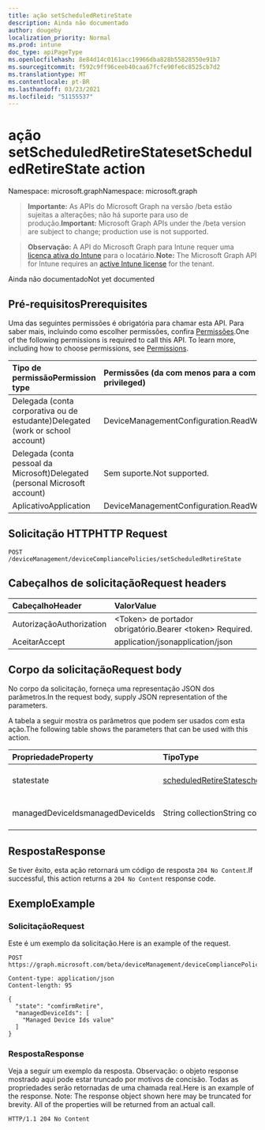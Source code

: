 ```yaml
---
title: ação setScheduledRetireState
description: Ainda não documentado
author: dougeby
localization_priority: Normal
ms.prod: intune
doc_type: apiPageType
ms.openlocfilehash: 8e84d14c0161acc19966dba828b55828550e91b7
ms.sourcegitcommit: f592c9ff96ceeb40caa67fcfe90fe6c8525cb7d2
ms.translationtype: MT
ms.contentlocale: pt-BR
ms.lasthandoff: 03/23/2021
ms.locfileid: "51155537"
---
```

# <a name="setscheduledretirestate-action"></a><span data-ttu-id="127f4-103">ação setScheduledRetireState</span><span class="sxs-lookup"><span data-stu-id="127f4-103">setScheduledRetireState action</span></span>

<span data-ttu-id="127f4-104">Namespace: microsoft.graph</span><span class="sxs-lookup"><span data-stu-id="127f4-104">Namespace: microsoft.graph</span></span>

> <span data-ttu-id="127f4-105">**Importante:** As APIs do Microsoft Graph na versão /beta estão sujeitas a alterações; não há suporte para uso de produção.</span><span class="sxs-lookup"><span data-stu-id="127f4-105">**Important:** Microsoft Graph APIs under the /beta version are subject to change; production use is not supported.</span></span>

> <span data-ttu-id="127f4-106">**Observação:** A API do Microsoft Graph para Intune requer uma [licença ativa do Intune](https://go.microsoft.com/fwlink/?linkid=839381) para o locatário.</span><span class="sxs-lookup"><span data-stu-id="127f4-106">**Note:** The Microsoft Graph API for Intune requires an [active Intune license](https://go.microsoft.com/fwlink/?linkid=839381) for the tenant.</span></span>

<span data-ttu-id="127f4-107">Ainda não documentado</span><span class="sxs-lookup"><span data-stu-id="127f4-107">Not yet documented</span></span>

## <a name="prerequisites"></a><span data-ttu-id="127f4-108">Pré-requisitos</span><span class="sxs-lookup"><span data-stu-id="127f4-108">Prerequisites</span></span>
<span data-ttu-id="127f4-p101">Uma das seguintes permissões é obrigatória para chamar esta API. Para saber mais, incluindo como escolher permissões, confira [Permissões](/graph/permissions-reference).</span><span class="sxs-lookup"><span data-stu-id="127f4-p101">One of the following permissions is required to call this API. To learn more, including how to choose permissions, see [Permissions](/graph/permissions-reference).</span></span>

|<span data-ttu-id="127f4-111">Tipo de permissão</span><span class="sxs-lookup"><span data-stu-id="127f4-111">Permission type</span></span>|<span data-ttu-id="127f4-112">Permissões (da com menos para a com mais privilégios)</span><span class="sxs-lookup"><span data-stu-id="127f4-112">Permissions (from least to most privileged)</span></span>|
|:---|:---|
|<span data-ttu-id="127f4-113">Delegada (conta corporativa ou de estudante)</span><span class="sxs-lookup"><span data-stu-id="127f4-113">Delegated (work or school account)</span></span>|<span data-ttu-id="127f4-114">DeviceManagementConfiguration.ReadWrite.All</span><span class="sxs-lookup"><span data-stu-id="127f4-114">DeviceManagementConfiguration.ReadWrite.All</span></span>|
|<span data-ttu-id="127f4-115">Delegada (conta pessoal da Microsoft)</span><span class="sxs-lookup"><span data-stu-id="127f4-115">Delegated (personal Microsoft account)</span></span>|<span data-ttu-id="127f4-116">Sem suporte.</span><span class="sxs-lookup"><span data-stu-id="127f4-116">Not supported.</span></span>|
|<span data-ttu-id="127f4-117">Aplicativo</span><span class="sxs-lookup"><span data-stu-id="127f4-117">Application</span></span>|<span data-ttu-id="127f4-118">DeviceManagementConfiguration.ReadWrite.All</span><span class="sxs-lookup"><span data-stu-id="127f4-118">DeviceManagementConfiguration.ReadWrite.All</span></span>|

## <a name="http-request"></a><span data-ttu-id="127f4-119">Solicitação HTTP</span><span class="sxs-lookup"><span data-stu-id="127f4-119">HTTP Request</span></span>
<!-- {
  "blockType": "ignored"
}
-->
``` http
POST /deviceManagement/deviceCompliancePolicies/setScheduledRetireState
```

## <a name="request-headers"></a><span data-ttu-id="127f4-120">Cabeçalhos de solicitação</span><span class="sxs-lookup"><span data-stu-id="127f4-120">Request headers</span></span>
|<span data-ttu-id="127f4-121">Cabeçalho</span><span class="sxs-lookup"><span data-stu-id="127f4-121">Header</span></span>|<span data-ttu-id="127f4-122">Valor</span><span class="sxs-lookup"><span data-stu-id="127f4-122">Value</span></span>|
|:---|:---|
|<span data-ttu-id="127f4-123">Autorização</span><span class="sxs-lookup"><span data-stu-id="127f4-123">Authorization</span></span>|<span data-ttu-id="127f4-124">&lt;Token&gt; de portador obrigatório.</span><span class="sxs-lookup"><span data-stu-id="127f4-124">Bearer &lt;token&gt; Required.</span></span>|
|<span data-ttu-id="127f4-125">Aceitar</span><span class="sxs-lookup"><span data-stu-id="127f4-125">Accept</span></span>|<span data-ttu-id="127f4-126">application/json</span><span class="sxs-lookup"><span data-stu-id="127f4-126">application/json</span></span>|

## <a name="request-body"></a><span data-ttu-id="127f4-127">Corpo da solicitação</span><span class="sxs-lookup"><span data-stu-id="127f4-127">Request body</span></span>
<span data-ttu-id="127f4-128">No corpo da solicitação, forneça uma representação JSON dos parâmetros.</span><span class="sxs-lookup"><span data-stu-id="127f4-128">In the request body, supply JSON representation of the parameters.</span></span>

<span data-ttu-id="127f4-129">A tabela a seguir mostra os parâmetros que podem ser usados com esta ação.</span><span class="sxs-lookup"><span data-stu-id="127f4-129">The following table shows the parameters that can be used with this action.</span></span>

|<span data-ttu-id="127f4-130">Propriedade</span><span class="sxs-lookup"><span data-stu-id="127f4-130">Property</span></span>|<span data-ttu-id="127f4-131">Tipo</span><span class="sxs-lookup"><span data-stu-id="127f4-131">Type</span></span>|<span data-ttu-id="127f4-132">Descrição</span><span class="sxs-lookup"><span data-stu-id="127f4-132">Description</span></span>|
|:---|:---|:---|
|<span data-ttu-id="127f4-133">state</span><span class="sxs-lookup"><span data-stu-id="127f4-133">state</span></span>|[<span data-ttu-id="127f4-134">scheduledRetireState</span><span class="sxs-lookup"><span data-stu-id="127f4-134">scheduledRetireState</span></span>](../resources/intune-deviceconfig-scheduledretirestate.md)|<span data-ttu-id="127f4-135">Ainda não documentado</span><span class="sxs-lookup"><span data-stu-id="127f4-135">Not yet documented</span></span>|
|<span data-ttu-id="127f4-136">managedDeviceIds</span><span class="sxs-lookup"><span data-stu-id="127f4-136">managedDeviceIds</span></span>|<span data-ttu-id="127f4-137">String collection</span><span class="sxs-lookup"><span data-stu-id="127f4-137">String collection</span></span>|<span data-ttu-id="127f4-138">Ainda não documentado</span><span class="sxs-lookup"><span data-stu-id="127f4-138">Not yet documented</span></span>|



## <a name="response"></a><span data-ttu-id="127f4-139">Resposta</span><span class="sxs-lookup"><span data-stu-id="127f4-139">Response</span></span>
<span data-ttu-id="127f4-140">Se tiver êxito, esta ação retornará um código de resposta `204 No Content`.</span><span class="sxs-lookup"><span data-stu-id="127f4-140">If successful, this action returns a `204 No Content` response code.</span></span>

## <a name="example"></a><span data-ttu-id="127f4-141">Exemplo</span><span class="sxs-lookup"><span data-stu-id="127f4-141">Example</span></span>

### <a name="request"></a><span data-ttu-id="127f4-142">Solicitação</span><span class="sxs-lookup"><span data-stu-id="127f4-142">Request</span></span>
<span data-ttu-id="127f4-143">Este é um exemplo da solicitação.</span><span class="sxs-lookup"><span data-stu-id="127f4-143">Here is an example of the request.</span></span>
``` http
POST https://graph.microsoft.com/beta/deviceManagement/deviceCompliancePolicies/setScheduledRetireState

Content-type: application/json
Content-length: 95

{
  "state": "comfirmRetire",
  "managedDeviceIds": [
    "Managed Device Ids value"
  ]
}
```

### <a name="response"></a><span data-ttu-id="127f4-144">Resposta</span><span class="sxs-lookup"><span data-stu-id="127f4-144">Response</span></span>
<span data-ttu-id="127f4-p102">Veja a seguir um exemplo da resposta. Observação: o objeto response mostrado aqui pode estar truncado por motivos de concisão. Todas as propriedades serão retornadas de uma chamada real.</span><span class="sxs-lookup"><span data-stu-id="127f4-p102">Here is an example of the response. Note: The response object shown here may be truncated for brevity. All of the properties will be returned from an actual call.</span></span>
``` http
HTTP/1.1 204 No Content
```




